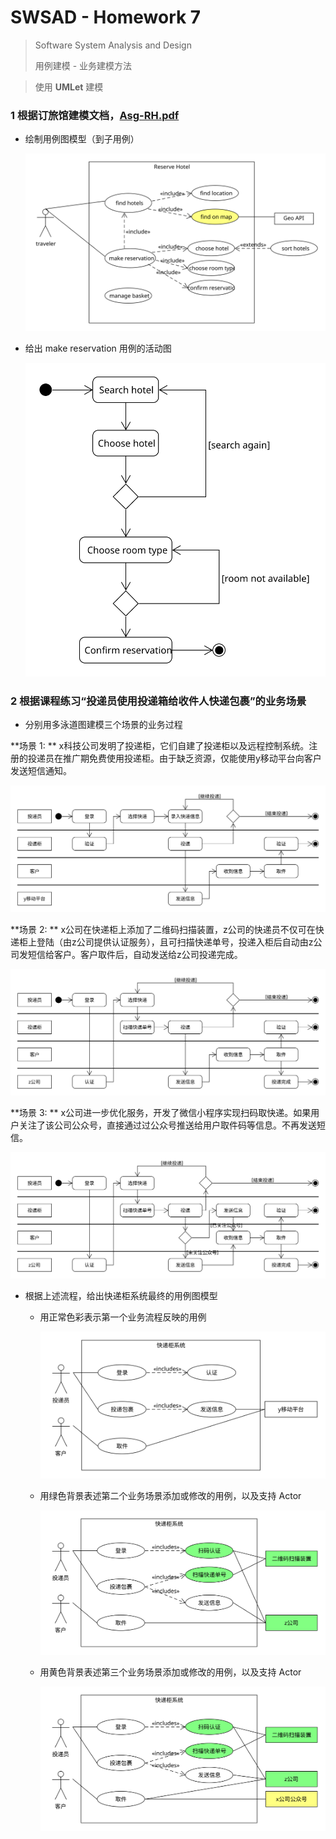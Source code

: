 # SWSAD - Homework 7

> Software System Analysis and Design
>
> 用例建模 - 业务建模方法

> 使用 **UMLet** 建模

### 1 根据订旅馆建模文档，[Asg-RH.pdf](https://sysu-swsad.github.io/swad-guide/material/Asg_RH.pdf)

- 绘制用例图模型（到子用例）

  ![7_ReserveHotel](assets/hw7/ReserveHotel.svg)

- 给出 make reservation 用例的活动图

  ![makeReservation](assets/makeReservation.svg)

### 2 根据课程练习“投递员使用投递箱给收件人快递包裹”的业务场景

- 分别用多泳道图建模三个场景的业务过程

**场景 1:  ** x科技公司发明了投递柜，它们自建了投递柜以及远程控制系统。注册的投递员在推广期免费使用投递柜。由于缺乏资源，仅能使用y移动平台向客户发送短信通知。

![Swimlane1](assets/Swimlane1.svg)

**场景 2:  ** x公司在快递柜上添加了二维码扫描装置，z公司的快递员不仅可在快递柜上登陆（由z公司提供认证服务），且可扫描快递单号，投递入柜后自动由z公司发短信给客户。客户取件后，自动发送给z公司投递完成。

![Swimlane2](assets/Swimlane2.svg)

**场景 3:  ** x公司进一步优化服务，开发了微信小程序实现扫码取快递。如果用户关注了该公司公众号，直接通过过公众号推送给用户取件码等信息。不再发送短信。

![Swimlane3](assets/Swimlane3.svg)

- 根据上述流程，给出快递柜系统最终的用例图模型
  - 用正常色彩表示第一个业务流程反映的用例
  
    ![usecase1](assets/usecase1.svg)
  
  - 用绿色背景表述第二个业务场景添加或修改的用例，以及支持 Actor
  
    ![usecase2](assets/usecase2.svg)
  
  - 用黄色背景表述第三个业务场景添加或修改的用例，以及支持 Actor
  
    ![usecase3](assets/usecase3.svg)